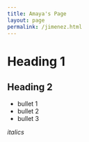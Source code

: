 ```yaml
---
title: Amaya's Page 
layout: page
permalink: /jimenez.html
---
```


# Heading 1 

## Heading 2 

- bullet 1
- bullet 2
- bullet 3

*italics* 

